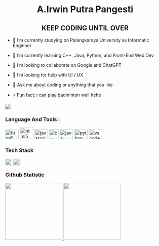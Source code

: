<h1 align="center">A.Irwin Putra Pangesti</h1>
<h2 align="center">KEEP CODING UNTIL OVER</h2>

- 🔭 I’m currently studying on Palangkaraya University as Informatic Enginner

- 🌱 I’m currently learning C++, Java, Python, and Front-End Web Dev

- 👯 I’m looking to collaborate on Google and ChatGPT

- 🤔 I’m looking for help with UI / UX

- 💬 Ask me about coding or anything that you like

- ⚡ Fun fact: i can play badminton well hehe 

<a href="https://www.instagram.com/aippirwin/">
  <img src="https://img.shields.io/badge/instagram-E4405F?style=for-the-badge&logo=instagram&logoColor=white" />
</a>

<br>
<h3 align="left">Language And Tools :</h3>
<div align="left">
  <img src="https://cdn.jsdelivr.net/gh/devicons/devicon/icons/html5/html5-original.svg" height="30" width="42" alt="html5 logo"  />
  <img src="https://cdn-icons-png.flaticon.com/512/5968/5968242.png" height="36" width="42" alt="html5 logo"  />
  <img src="https://cdn.jsdelivr.net/gh/devicons/devicon/icons/javascript/javascript-original.svg" height="30" width="42" alt="javascript logo"  />
  <img src="https://raw.githubusercontent.com/isocpp/logos/master/cpp_logo.png" height="30" width="30" alt="c++ logo"  />
  <img src="https://cdn.jsdelivr.net/gh/devicons/devicon/icons/java/java-original.svg" height="30" width="42" alt="java logo"  />
  <img src="https://cdn.jsdelivr.net/gh/devicons/devicon/icons/python/python-original.svg" height="30" width="42" alt="python logo"  />
  <img src="https://cdn.jsdelivr.net/gh/devicons/devicon/icons/vscode/vscode-original.svg" height="30" width="42" alt="vscode logo"  />
</div>

### Tech Stack
 <a href="#"><img align="left" alt="JavaScript" title="JavaScript" width="21px" src="https://upload.wikimedia.org/wikipedia/commons/9/99/Unofficial_JavaScript_logo_2.svg" /></a>
  <a href="https://reactjs.org/"><img align="left" alt="React" title="React" width="21px" src="https://cdn.worldvectorlogo.com/logos/react-2.svg" /></a>
 <br>
 
### Github Statistic
<p align="left">
<a href="https://github.com/AIPPproject03">
  <img height="180em" src="https://github-readme-stats-eight-theta.vercel.app/api?username=AIPPproject03&show_icons=true&theme=algolia&include_all_commits=true&count_private=true"/>
  <img height="180em" src="https://github-readme-stats-eight-theta.vercel.app/api/top-langs/?username=AIPPproject03&layout=compact&langs_count=8&theme=algolia"/>
</a>
</p>
